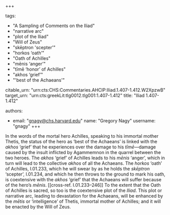 +++

tags:
- "A Sampling of Comments on the Iliad"
- "narrative arc"
- "plot of the Iliad"
- "Will of Zeus"
- "skēptron &#39;scepter&#39;"
- "horkos ‘oath’"
- "Oath of Achilles"
- "mēnis ‘anger’"
- "tīmē ‘honor’ of Achilles"
- "akhos ‘grief’"
- "&#39;best of the Achaeans&#39;"

citable_urn: "urn:cts:CHS:Commentaries.AHCIP:Iliad.1.407-1.412.W2XpzwB"
target_urn: "urn:cts:greekLit:tlg0012.tlg001:1.407-1.412"
title: "Iliad 1.407-1.412"

authors:
- email: "gnagy@chs.harvard.edu"
  name: "Gregory Nagy"
  username: "gnagy"
+++

<p>In the words of the mortal hero Achilles, speaking to his immortal mother Thetis, the status of the hero as ‘best of the Achaeans’ is linked with the <em>akhos</em> ‘grief’ that he experiences over the damage to his <em>tīmē</em>—damage caused by the insult inflicted by Agammemnon in the quarrel between the two heroes. The <em>akhos</em> ‘grief’ of Achilles leads to his <em>mēnis</em> ‘anger’, which in turn will lead to the collective <em>akhos</em> of all the Achaeans. The <em>horkos</em> ‘oath’ of Achilles, Ι.01.233, which he will swear by as he holds the <em>skēptron</em> ‘scepter’, I.01.234, and which he then throws to the ground to mark his oath, is coextensive with the <em>akhos</em> ‘grief’ that the Achaeans will suffer because of the hero’s <em>mēnis</em>. [[cross-ref. I.01.233–246]] To the extent that the Oath of Achilles is sacred, so too is the coextensive plot of the <em>Iliad</em>. This plot or narrative arc, leading to devastation for the Achaeans, will be enhanced by the <em>mētis</em> or ‘intelligence’ of Thetis, immortal mother of Achilles; and it will be enacted by the Will of Zeus. </p>